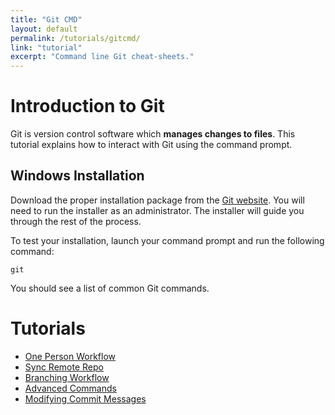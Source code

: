 ```yaml
---
title: "Git CMD"
layout: default
permalink: /tutorials/gitcmd/
link: "tutorial"
excerpt: "Command line Git cheat-sheets."
---
```


# Introduction to Git
Git is version control software which **manages changes to files**. This tutorial explains how to interact with Git using the command prompt.

## Windows Installation
Download the proper installation package from the [Git website](https://git-scm.com/download/win). You will need to run the installer as an administrator. The installer will guide you through the rest of the process.

To test your installation, launch your command prompt and run the following command:

```
git
```

You should see a list of common Git commands.


# Tutorials

* [One Person Workflow](one-person-workflow.html)
* [Sync Remote Repo](sync-remote.html)
* [Branching Workflow](branching-workflow.html)
* [Advanced Commands](advanced-commands.html)
* [Modifying Commit Messages](modifying-commit-messages.html)

